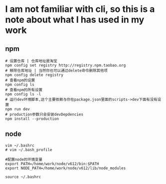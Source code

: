 # I am not familiar with cli, so this is a note about what I has used in my work

## npm

```
# 设置仓库 | 仓库地址是淘宝
npm config set registry http://registry.npm.taobao.org
# 移除仓库地址 | 当然你也可以通过delete命令删除其他项
npm config delete registry
# 查看npm的设置
npm config ls
# 查看npm的所有设置
npm config ls -l
# 运行dev环境脚本,这个主要依赖与你在package.json里面的scripts->dev下面有没有设置
npm run dev
# production参数只会安装devDepdencies
npm install --production
```

## node
```
vim ~/.bashrc
# vim ~/.bash_profile

#配置node的环境变量
export PATH=/home/work/node/v612/bin:$PATH
export NODE_PATH=/home/work/node/v612/lib/node_modules

source ~/.bashrc
```
